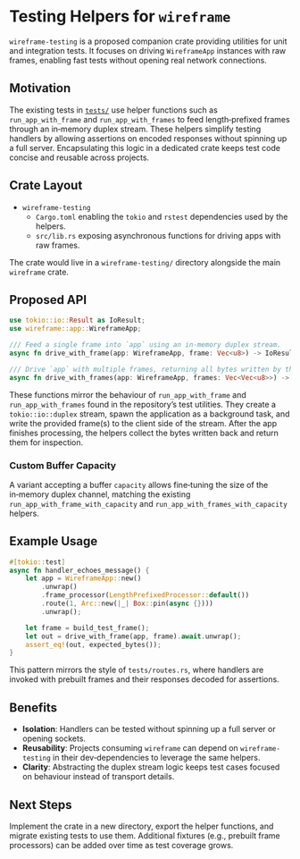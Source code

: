 # Testing Helpers for `wireframe`

`wireframe-testing` is a proposed companion crate providing utilities for unit
and integration tests. It focuses on driving `WireframeApp` instances with raw
frames, enabling fast tests without opening real network connections.

## Motivation

The existing tests in [`tests/`](../tests) use helper functions such as
`run_app_with_frame` and `run_app_with_frames` to feed length‑prefixed frames
through an in‑memory duplex stream. These helpers simplify testing handlers by
allowing assertions on encoded responses without spinning up a full server.
Encapsulating this logic in a dedicated crate keeps test code concise and
reusable across projects.

## Crate Layout

- `wireframe-testing`
  - `Cargo.toml` enabling the `tokio` and `rstest` dependencies used by the
    helpers.
  - `src/lib.rs` exposing asynchronous functions for driving apps with raw
    frames.

The crate would live in a `wireframe-testing/` directory alongside the main
`wireframe` crate.

## Proposed API

```rust
use tokio::io::Result as IoResult;
use wireframe::app::WireframeApp;

/// Feed a single frame into `app` using an in-memory duplex stream.
async fn drive_with_frame(app: WireframeApp, frame: Vec<u8>) -> IoResult<Vec<u8>>;

/// Drive `app` with multiple frames, returning all bytes written by the app.
async fn drive_with_frames(app: WireframeApp, frames: Vec<Vec<u8>>) -> IoResult<Vec<u8>>;
```

These functions mirror the behaviour of `run_app_with_frame` and
`run_app_with_frames` found in the repository’s test utilities. They create a
`tokio::io::duplex` stream, spawn the application as a background task, and
write the provided frame(s) to the client side of the stream. After the app
finishes processing, the helpers collect the bytes written back and return them
for inspection.

### Custom Buffer Capacity

A variant accepting a buffer `capacity` allows fine‑tuning the size of the
in‑memory duplex channel, matching the existing
`run_app_with_frame_with_capacity` and `run_app_with_frames_with_capacity`
helpers.

## Example Usage

```rust
#[tokio::test]
async fn handler_echoes_message() {
    let app = WireframeApp::new()
        .unwrap()
        .frame_processor(LengthPrefixedProcessor::default())
        .route(1, Arc::new(|_| Box::pin(async {})))
        .unwrap();

    let frame = build_test_frame();
    let out = drive_with_frame(app, frame).await.unwrap();
    assert_eq!(out, expected_bytes());
}
```

This pattern mirrors the style of `tests/routes.rs`, where handlers are invoked
with prebuilt frames and their responses decoded for assertions.

## Benefits

- **Isolation**: Handlers can be tested without spinning up a full server or
  opening sockets.
- **Reusability**: Projects consuming `wireframe` can depend on
  `wireframe-testing` in their dev‑dependencies to leverage the same helpers.
- **Clarity**: Abstracting the duplex stream logic keeps test cases focused on
  behaviour instead of transport details.

## Next Steps

Implement the crate in a new directory, export the helper functions, and migrate
existing tests to use them. Additional fixtures (e.g., prebuilt frame
processors) can be added over time as test coverage grows.
